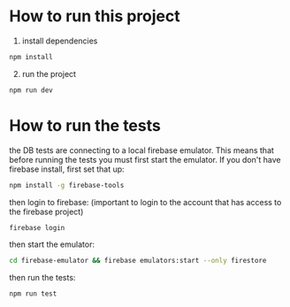 # How to run this project

1. install dependencies

```bash
npm install
```

2. run the project

```bash
npm run dev
```

# How to run the tests

the DB tests are connecting to a local firebase emulator. This means that before running the tests you must first start the emulator. If you don't have firebase install, first set that up:

```bash
npm install -g firebase-tools
```

then login to firebase: (important to login to the account that has access to the firebase project)

```bash
firebase login
```

then start the emulator:

```bash
cd firebase-emulator && firebase emulators:start --only firestore
```

then run the tests:

```bash
npm run test
```
